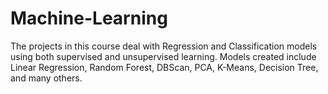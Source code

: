 # Machine-Learning

The projects in this course deal with Regression and Classification models using both supervised and unsupervised learning.  Models created include Linear Regression, Random Forest, DBScan, PCA, K-Means, Decision Tree, and many others.  
